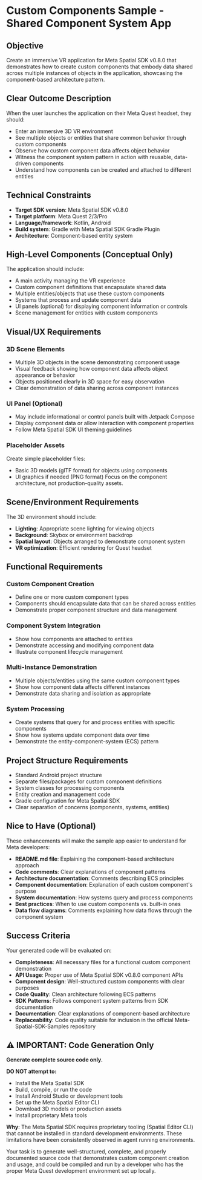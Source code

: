 # Custom Components Sample - Shared Component System App

## Objective
Create an immersive VR application for Meta Spatial SDK v0.8.0 that demonstrates how to create custom components that embody data shared across multiple instances of objects in the application, showcasing the component-based architecture pattern.

## Clear Outcome Description
When the user launches the application on their Meta Quest headset, they should:
- Enter an immersive 3D VR environment
- See multiple objects or entities that share common behavior through custom components
- Observe how custom component data affects object behavior
- Witness the component system pattern in action with reusable, data-driven components
- Understand how components can be created and attached to different entities

## Technical Constraints
- **Target SDK version**: Meta Spatial SDK v0.8.0
- **Target platform**: Meta Quest 2/3/Pro
- **Language/framework**: Kotlin, Android
- **Build system**: Gradle with Meta Spatial SDK Gradle Plugin
- **Architecture**: Component-based entity system

## High-Level Components (Conceptual Only)
The application should include:
- A main activity managing the VR experience
- Custom component definitions that encapsulate shared data
- Multiple entities/objects that use these custom components
- Systems that process and update component data
- UI panels (optional) for displaying component information or controls
- Scene management for entities with custom components

## Visual/UX Requirements

### 3D Scene Elements
- Multiple 3D objects in the scene demonstrating component usage
- Visual feedback showing how component data affects object appearance or behavior
- Objects positioned clearly in 3D space for easy observation
- Clear demonstration of data sharing across component instances

### UI Panel (Optional)
- May include informational or control panels built with Jetpack Compose
- Display component data or allow interaction with component properties
- Follow Meta Spatial SDK UI theming guidelines

### Placeholder Assets
Create simple placeholder files:
- Basic 3D models (glTF format) for objects using components
- UI graphics if needed (PNG format)
Focus on the component architecture, not production-quality assets.

## Scene/Environment Requirements
The 3D environment should include:
- **Lighting**: Appropriate scene lighting for viewing objects
- **Background**: Skybox or environment backdrop
- **Spatial layout**: Objects arranged to demonstrate component system
- **VR optimization**: Efficient rendering for Quest headset

## Functional Requirements

### Custom Component Creation
- Define one or more custom component types
- Components should encapsulate data that can be shared across entities
- Demonstrate proper component structure and data management

### Component System Integration
- Show how components are attached to entities
- Demonstrate accessing and modifying component data
- Illustrate component lifecycle management

### Multi-Instance Demonstration
- Multiple objects/entities using the same custom component types
- Show how component data affects different instances
- Demonstrate data sharing and isolation as appropriate

### System Processing
- Create systems that query for and process entities with specific components
- Show how systems update component data over time
- Demonstrate the entity-component-system (ECS) pattern

## Project Structure Requirements
- Standard Android project structure
- Separate files/packages for custom component definitions
- System classes for processing components
- Entity creation and management code
- Gradle configuration for Meta Spatial SDK
- Clear separation of concerns (components, systems, entities)

## Nice to Have (Optional)
These enhancements will make the sample app easier to understand for Meta developers:
- **README.md file**: Explaining the component-based architecture approach
- **Code comments**: Clear explanations of component patterns
- **Architecture documentation**: Comments describing ECS principles
- **Component documentation**: Explanation of each custom component's purpose
- **System documentation**: How systems query and process components
- **Best practices**: When to use custom components vs. built-in ones
- **Data flow diagrams**: Comments explaining how data flows through the component system

## Success Criteria
Your generated code will be evaluated on:
- **Completeness**: All necessary files for a functional custom component demonstration
- **API Usage**: Proper use of Meta Spatial SDK v0.8.0 component APIs
- **Component design**: Well-structured custom components with clear purposes
- **Code Quality**: Clean architecture following ECS patterns
- **SDK Patterns**: Follows component system patterns from SDK documentation
- **Documentation**: Clear explanations of component-based architecture
- **Replaceability**: Code quality suitable for inclusion in the official Meta-Spatial-SDK-Samples repository

## ⚠️ IMPORTANT: Code Generation Only

**Generate complete source code only.**

**DO NOT attempt to:**
- Install the Meta Spatial SDK
- Build, compile, or run the code
- Install Android Studio or development tools
- Set up the Meta Spatial Editor CLI
- Download 3D models or production assets
- Install proprietary Meta tools

**Why**: The Meta Spatial SDK requires proprietary tooling (Spatial Editor CLI) that cannot be installed in standard development environments. These limitations have been consistently observed in agent running environments.

Your task is to generate well-structured, complete, and properly documented source code that demonstrates custom component creation and usage, and could be compiled and run by a developer who has the proper Meta Quest development environment set up locally.
